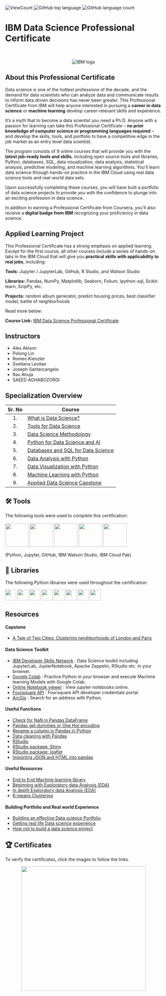 ![ViewCount](https://views.whatilearened.today/views/github/Thomas-George-T/IBM-Data-Science-Professional-Certification.svg?cache=remove)
![GitHub top language](https://img.shields.io/github/languages/top/Thomas-George-T/IBM-Data-Science-Professional-Certification?style=flat)
![GitHub language count](https://img.shields.io/github/languages/count/Thomas-George-T/IBM-Data-Science-Professional-Certification?style=flat)

# IBM Data Science Professional Certificate

<br>

<p align="center">
 <img src="https://raw.githubusercontent.com/Thomas-George-T/IBM-Data-Science-Professional-Certification/master/ibm.svg" title="IBM logo" alt = "IBM logo" />
</p>

## About this Professional Certificate

Data science is one of the hottest professions of the decade, and the demand for data scientists who can analyze data and communicate results to inform data driven decisions has never been greater. This Professional Certificate from IBM will help anyone interested in pursuing a **career in data science** or **machine learning** develop career-relevant skills and experience.

It’s a myth that to become a data scientist you need a Ph.D. Anyone with a passion for learning can take this Professional Certificate – **no prior knowledge of computer science or programming languages required** – and develop the skills, tools, and portfolio to have a competitive edge in the job market as an entry level data scientist.

The program consists of 9 online courses that will provide you with the **latest job-ready tools and skills**, including open source tools and libraries, Python, databases, SQL, data visualization, data analysis, statistical analysis, predictive modeling, and machine learning algorithms. You’ll learn data science through hands-on practice in the IBM Cloud using real data science tools and real-world data sets.

Upon successfully completing these courses, you will have built a portfolio of data science projects to provide you with the confidence to plunge into an exciting profession in data science.

In addition to earning a Professional Certificate from Coursera, you'll also receive a **digital badge from IBM** recognizing your proficiency in data science.

## Applied Learning Project
This Professional Certificate has a strong emphasis on applied learning. Except for the first course, all other courses include a series of hands-on labs in the IBM Cloud that will give you **practical skills with applicability to real jobs**, including:

**Tools:** Jupyter / JupyterLab, GitHub, R Studio, and Watson Studio

**Libraries:** Pandas, NumPy, Matplotlib, Seaborn, Folium, ipython-sql, Scikit-learn, ScipPy, etc.

**Projects:** random album generator, predict housing prices, best classifier model, battle of neighborhoods

Read more below:

**Course Link:** [IBM Data Science Professional Certificate](https://www.coursera.org/professional-certificates/ibm-data-science)

## Instructors
- Alex Aklson
- Polong Lin
- Romeo Kienzler
- Svetlana Levitan
- Joseph Santarcangelo
- Rav Ahuja
- SAEED AGHABOZORGI

## Specialization Overview

| Sr. No | Course                                                                     |
|:------:|----------------------------------------------------------------------------|
| 1.     | [What is Data Science?](1.What_is_Data_Science)                            |
| 2.     | [Tools for Data Science](2.Tools_for_Data_Science)                         |
| 3.     | [Data Science Methodology](3.Data_Science_Methodology)                     |
| 4.     | [Python for Data Science and AI](4.Python_for_Data_Science_and_AI)         |
| 5.     | [Databases and SQL for Data Science](5.Databases_and_SQL_for_Data_Science) |
| 6.     | [Data Analysis with Python](6.Data_Analysis_with_Python)                   |
| 7.     | [Data Visualization with Python](7.Data_Visualization_with_Python)         |
| 8.     | [Machine Learning with Python](8.Machine_Learning_with_Python)             |
| 9.     | [Applied Data Science Capstone](9.Applied_Data_Science_Capstone)           |

## 🛠️ Tools
The following tools were used to complete this certification: <br> <br>
  <img src="https://user-images.githubusercontent.com/84391594/152705364-f16bb223-41aa-4510-8113-51171dfe9953.png" height="75">
  <img src="https://user-images.githubusercontent.com/84391594/152705271-083f8784-b3c9-4065-9733-ea3fa8ad5a7a.png" height="75">
  <img src="https://user-images.githubusercontent.com/84391594/152705273-adffe1bf-b509-44d0-b3ac-671cce5071df.svg" height="75">
  <img src="https://user-images.githubusercontent.com/84391594/152705324-68f777a0-3875-4b65-ae96-646643284541.png" height="75">
  <img src="https://user-images.githubusercontent.com/84391594/152705298-bb170d32-3dd0-4ad4-8221-8b7b029116b4.png" height="75">
</p>
(Python, Jupyter, GitHub, IBM Watson Studio, IBM Cloud Pak)

## 📖 Libraries
The following Python libraries were used throughout the certification: <br> 
<p align="left">
  <img  src="https://user-images.githubusercontent.com/84391594/152706127-ce41990f-2588-472a-b5df-6b403a5947e6.png" height="35">
  <img  src="https://user-images.githubusercontent.com/84391594/152706130-5577011e-ecb3-47aa-af73-f6bd1bda05bc.png" height="35">
  <img  src="https://user-images.githubusercontent.com/84391594/152706132-5939da7e-7d1e-43b8-9c46-2d3fe5198dda.png" height="35">
  <img  src="https://user-images.githubusercontent.com/84391594/152706135-85cdd35e-922a-414a-a198-c670fbf8fb25.svg" height="35">
  <img  src="https://user-images.githubusercontent.com/84391594/152706148-36f27f03-1967-45d1-82d8-f6c149c6f21c.svg" height="35">
  <img  src="https://user-images.githubusercontent.com/84391594/152706211-7966848a-a2e1-4c4a-bc08-594a4ca6ff07.png" height="35">
  <img  src="https://user-images.githubusercontent.com/84391594/152706214-d018bc5e-1477-4de2-94d7-5c0886e0477d.png" height="35">
  <img  src="https://user-images.githubusercontent.com/84391594/152706217-c0cfd9d8-22ad-4c3b-9ac7-70a6cf2799f7.png" height="35"> <br>
</p>

## Resources

#### Capstone
- [A Tale of Two Cities: Clustering neighborhoods of London and Paris](https://medium.com/analytics-vidhya/a-tale-of-two-cities-clustering-neighborhoods-of-london-and-paris-5328f69cd8b6)

#### Data Science Toolkit
- [IBM Developer Skills Network](https://labs.cognitiveclass.ai/login?logout=true) : Data Science toolkit including JupyterLab, JupterNotebook, Apache Zeppelin, RStudio etc. in your browser.
- [Google Colab](https://colab.research.google.com) : Practice Python in your browser and execute Machine learning Models with Google Colab.
- [Online Notebook viewer](https://nbviewer.jupyter.org) : View jupyter notebooks online.
- [Foursquare API](https://developer.foursquare.com) : Foursquare API developer credentials portal.
- [ArcGis](https://developers.arcgis.com/labs/python/search-for-an-address/) : Search for an address with Python.

#### Useful Functions

- [Check for NaN in Pandas DataFrame](https://datatofish.com/check-nan-pandas-dataframe/)
- [Pandas get dummies or One Hot encoding](https://pandas.pydata.org/pandas-docs/stable/reference/api/pandas.get_dummies.html)
- [Rename a column in Pandas in Python](https://pandas.pydata.org/pandas-docs/stable/reference/api/pandas.DataFrame.rename.html)
- [Data cleaning with Pandas](https://towardsdatascience.com/data-cleaning-with-python-using-pandas-library-c6f4a68ea8eb)	
- [RStudio](https://cran.rstudio.com)
- [RStudio package: Shiny](https://shiny.rstudio.com/)
- [RStudio package: leaflet](https://rstudio.github.io/leaflet/)
- [Importing JSON and HTML into pandas](https://www.datacamp.com/community/tutorials/importing-data-into-pandas)


#### Useful Resources
- [End to End Machine learning library](https://e2eml.school/blog.html#skills)
- [Beginning with Exploratory data Analysis (EDA)](https://nbviewer.jupyter.org/github/Tanu-N-Prabhu/Python/blob/master/Exploratory_data_Analysis.ipynb)
- [In depth Exploratory data Analysis (EDA)](https://www.kaggle.com/lalitharajesh/iris-dataset-exploratory-data-analysis)
- [K-means Clustering](https://nbviewer.jupyter.org/github/temporaer/tutorial_ml_gkbionics/blob/master/2%20-%20KMeans.ipynb)

#### Building Portfolio and Real world Experience
- [Building an effective Data science Portfolio](https://towardsdatascience.com/how-to-build-an-effective-data-science-portfolio-56d19b885aa8)
- [Getting real life Data science experience](https://towardsdatascience.com/3-ways-to-get-real-life-data-science-experience-before-your-first-job-545db436ef12)
- [How not to build a data science project](https://towardsdatascience.com/how-not-to-build-a-data-science-project-baa494d98da4)

## 🏆 Certificates 
To verify the certificates, click the images to follow the links.

<p align="middle">
  <a href="https://www.coursera.org/account/accomplishments/certificate/BRLXXLPF59PE"><img src="./assets/how to learn" height="400"></a>
  
